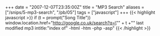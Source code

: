 +++
date = "2007-12-07T23:35:00Z"
title = "MP3 Search"
aliases = ["/snips/5-mp3-search", "/pb/05"]
tags = ["javascript"]
+++
{{< highlight javascript >}}
if (t = prompt("Song Title"))
    window.location.href="http://google.co.uk/search?q=\"" + t +"\" last modified mp3 intitle:\"index of\" -html -htm -php -asp"
{{< /highlight >}}
